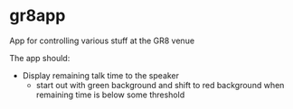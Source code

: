 gr8app
======

App for controlling various stuff at the GR8 venue


The app should:

- Display remaining talk time to the speaker
	- start out with green background and shift to red background when remaining time is below some threshold